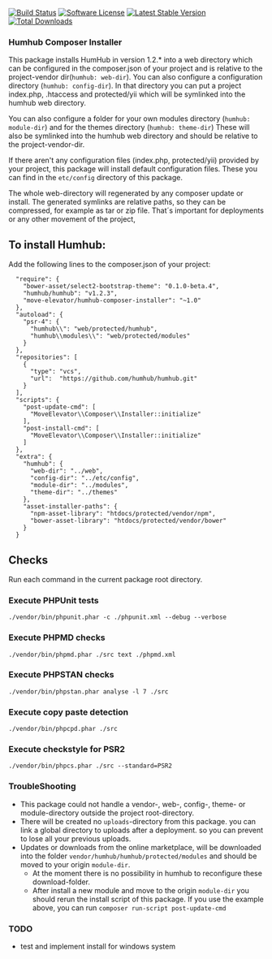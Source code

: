 [![Build Status](https://travis-ci.org/move-elevator/humhub-composer-installer.svg?branch=master)](https://travis-ci.org/move-elevator/humhub-composer-installer)
[![Software License](https://img.shields.io/badge/license-MIT-brightgreen.svg)](LICENSE)
[![Latest Stable Version](https://poser.pugx.org/move-elevator/humhub-composer-installer/v/stable)](https://packagist.org/packages/move-elevator/humhub-composer-installer)
[![Total Downloads](https://poser.pugx.org/move-elevator/humhub-composer-installer/downloads)](https://packagist.org/packages/move-elevator/humhub-composer-installer)

### Humhub Composer Installer

This package installs HumHub in version 1.2.* into a web directory which can be configured in the composer.json of your project and is relative to the project-vendor dir(`humhub: web-dir`).
You can also configure a configuration directory (`humhub: config-dir`). In that directory you can put a project index.php, .htaccess and protected/yii which will be symlinked into the humhub web directory.

You can also configure a folder for your own modules directory (`humhub: module-dir`) and  for the themes directory (`humhub: theme-dir`) These will also be symlinked into the humhub web directory and should be relative to the project-vendor-dir.

If there aren't any configuration files (index.php, protected/yii) provided by your project, this package will install default configuration files. These you can find in the `etc/config` directory of this package.

The whole web-directory will regenerated by any composer update or install. The generated symlinks are relative paths, so they can be compressed, for example as tar or zip file. That´s important for deployments or any other movement of the project,  

## To install Humhub:
Add the following lines to the composer.json of your project:
```
  "require": {
    "bower-asset/select2-bootstrap-theme": "0.1.0-beta.4",
    "humhub/humhub": "v1.2.3",
    "move-elevator/humhub-composer-installer": "~1.0"
  },
  "autoload": {
    "psr-4": {
      "humhub\\": "web/protected/humhub",
      "humhub\\modules\\": "web/protected/modules"
    }
  },
  "repositories": [
    {
      "type": "vcs",
      "url":  "https://github.com/humhub/humhub.git"
    }
  ],
  "scripts": {
    "post-update-cmd": [
      "MoveElevator\\Composer\\Installer::initialize"
    ],  
    "post-install-cmd": [
      "MoveElevator\\Composer\\Installer::initialize"
    ]  
  },
  "extra": {
    "humhub": {
      "web-dir": "../web",
      "config-dir": "../etc/config",
      "module-dir": "../modules",
      "theme-dir": "../themes"
    },
    "asset-installer-paths": {
      "npm-asset-library": "htdocs/protected/vendor/npm",
      "bower-asset-library": "htdocs/protected/vendor/bower"
    }
  }
```


## Checks
Run each command in the current package root directory.

### Execute PHPUnit tests

```
./vendor/bin/phpunit.phar -c ./phpunit.xml --debug --verbose
```

### Execute PHPMD checks

```
./vendor/bin/phpmd.phar ./src text ./phpmd.xml
```

### Execute PHPSTAN checks

```
./vendor/bin/phpstan.phar analyse -l 7 ./src
```

### Execute copy paste detection

```
./vendor/bin/phpcpd.phar ./src 
```

### Execute checkstyle for PSR2

```
./vendor/bin/phpcs.phar ./src --standard=PSR2 
```

### TroubleShooting

- This package could not handle a vendor-, web-, config-, theme- or module-directory outside the project root-directory.
- There will be created no `uploads`-directory from this package. you can link a global directory to uploads after a deployment. so you can prevent to lose all your previous uploads.
- Updates or downloads from the online marketplace, will be downloaded into the folder `vendor/humhub/humhub/protected/modules` and should be moved to your origin `module-dir`.
  - At the moment there is no possibility in humhub to reconfigure these download-folder.
  - After install a new module and move to the origin `module-dir` you should rerun the install script of this package. If you use the example above, you can run `composer run-script post-update-cmd`  

### TODO

- test and implement install for windows system

